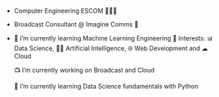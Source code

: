 - Computer Engineering ESCOM 🧑🏻‍💻
- Broadcast Consultant @ Imagine Comms 📡
- 🌱 I’m currently learning Machine Learning Engineering 🧮
Interests: 📊 Data Science, 🧠🤖 Artificial Intelligence, 🌐 Web Development and ☁ Cloud

    📺 I’m currently working on Broadcast and Cloud

    🌱 I’m currently learning Data Science fundamentals with Python



<!---
radiosombrero/radiosombrero is a ✨ special ✨ repository because its `README.md` (this file) appears on your GitHub profile.
You can click the Preview link to take a look at your changes.
--->
